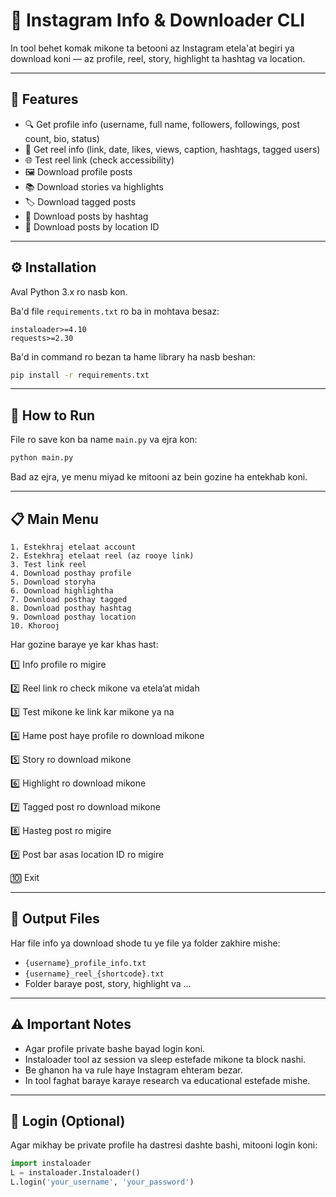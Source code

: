 # 📸 Instagram Info & Downloader CLI 

In tool behet komak mikone ta betooni az Instagram etela'at begiri ya download koni — az profile, reel, story, highlight ta hashtag va location.

---

## 🚀 Features

* 🔍 Get profile info (username, full name, followers, followings, post count, bio, status)
* 🎥 Get reel info (link, date, likes, views, caption, hashtags, tagged users)
* 🌐 Test reel link (check accessibility)
* 🖼 Download profile posts
* 📚 Download stories va highlights
* 🏷 Download tagged posts
* 🔖 Download posts by hashtag
* 📍 Download posts by location ID

---

## ⚙️ Installation

Aval Python 3.x ro nasb kon.

Ba'd file `requirements.txt` ro ba in mohtava besaz:

```
instaloader>=4.10
requests>=2.30
```

Ba'd in command ro bezan ta hame library ha nasb beshan:

```bash
pip install -r requirements.txt
```

---

## 🧭 How to Run

File ro save kon ba name `main.py` va ejra kon:

```bash
python main.py
```

Bad az ejra, ye menu miyad ke mitooni az bein gozine ha entekhab koni.

---

## 📋 Main Menu

```
1. Estekhraj etelaat account
2. Estekhraj etelaat reel (az rooye link)
3. Test link reel
4. Download posthay profile
5. Download storyha
6. Download highlightha
7. Download posthay tagged
8. Download posthay hashtag
9. Download posthay location
10. Khorooj
```

Har gozine baraye ye kar khas hast:

1️⃣ Info profile ro migire

2️⃣ Reel link ro check mikone va etela’at midah

3️⃣ Test mikone ke link kar mikone ya na

4️⃣ Hame post haye profile ro download mikone

5️⃣ Story ro download mikone

6️⃣ Highlight ro download mikone

7️⃣ Tagged post ro download mikone

8️⃣ Hasteg post ro migire

9️⃣ Post bar asas location ID ro migire

🔟 Exit

---

## 💾 Output Files

Har file info ya download shode tu ye file ya folder zakhire mishe:

* `{username}_profile_info.txt`
* `{username}_reel_{shortcode}.txt`
* Folder baraye post, story, highlight va ...

---

## ⚠️ Important Notes

* Agar profile private bashe bayad login koni.
* Instaloader tool az session va sleep estefade mikone ta block nashi.
* Be ghanon ha va rule haye Instagram ehteram bezar.
* In tool faghat baraye karaye research va educational estefade mishe.

---

## 🔑 Login (Optional)

Agar mikhay be private profile ha dastresi dashte bashi, mitooni login koni:

```python
import instaloader
L = instaloader.Instaloader()
L.login('your_username', 'your_password')
```


